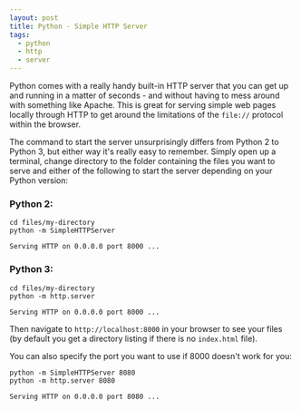 ```yaml
---
layout: post
title: Python - Simple HTTP Server
tags:
  - python
  - http
  - server
---
```


Python comes with a really handy built-in HTTP server that you can get up and running in a matter of seconds - and without having to mess around with something like Apache. This is great for serving simple web pages locally through HTTP to get around the limitations of the `file://` protocol within the browser.

The command to start the server unsurprisingly differs from Python 2 to Python 3, but either way it's really easy to remember. Simply open up a terminal, change directory to the folder containing the files you want to serve and either of the following to start the server depending on your Python version:

### Python 2:

    cd files/my-directory
    python -m SimpleHTTPServer

    Serving HTTP on 0.0.0.0 port 8000 ...

### Python 3:

    cd files/my-directory
    python -m http.server

    Serving HTTP on 0.0.0.0 port 8000 ...

Then navigate to `http://localhost:8000` in your browser to see your files (by default you get a directory listing if there is no `index.html` file).

You can also specify the port you want to use if 8000 doesn't work for you:

    python -m SimpleHTTPServer 8080
    python -m http.server 8080

    Serving HTTP on 0.0.0.0 port 8080 ...